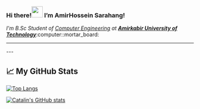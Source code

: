 <h3>Hi there!<img src="https://raw.githubusercontent.com/MartinHeinz/MartinHeinz/master/wave.gif" width="30px">   I’m AmirHossein Sarahang!</h3>
<p><em>I'm B.Sc Student of <a href="https://ce.aut.ac.ir/">Computer Engineering</a> at <strong><a href="https://aut.ac.ir/index.php?sid=1&slc_lang=fa">Amirkabir University of Technology</a></strong></em>:computer::mortar_board:</p>
<hr>
---

## &#x1f4c8; My GitHub Stats

[![Top Langs](https://github-readme-stats.vercel.app/api/top-langs/?username=<your_GitHub_username>&hide=java,html,css&theme=radical)](https://github.com/anuraghazra/github-readme-stats)

[![Catalin's GitHub stats](https://github-readme-stats.vercel.app/api?username=<your_GitHub_username>&theme=radical)](https://github.com/anuraghazra/github-readme-stats)



